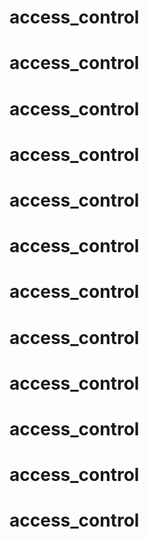# access_control
# access_control
# access_control
# access_control
# access_control
# access_control
# access_control
# access_control
# access_control
# access_control
# access_control
# access_control
